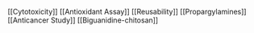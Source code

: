 [[Cytotoxicity]]
[[Antioxidant Assay]]
[[Reusability]]
[[Propargylamines]]
[[Anticancer Study]]
[[Biguanidine-chitosan]]
